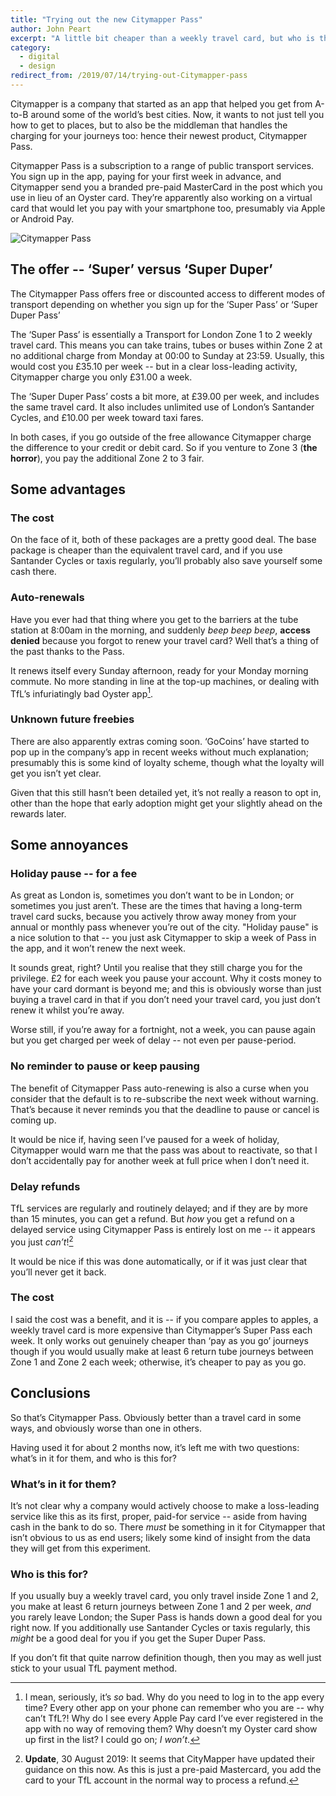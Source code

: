 ```yaml
---
title: "Trying out the new Citymapper Pass"
author: John Peart
excerpt: "A little bit cheaper than a weekly travel card, but who is this for?"
category:
  - digital
  - design
redirect_from: /2019/07/14/trying-out-Citymapper-pass
---
```


Citymapper is a company that started as an app that helped you get from A-to-B around some of the world’s best cities. Now, it wants to not just tell you how to get to places, but to also be the middleman that handles the charging for your journeys too: hence their newest product, Citymapper Pass.

Citymapper Pass is a subscription to a range of public transport services. You sign up in the app, paying for your first week in advance, and Citymapper send you a branded pre-paid MasterCard in the post which you use in lieu of an Oyster card. They’re apparently also working on a virtual card that would let you pay with your smartphone too, presumably via Apple or Android Pay.

![Citymapper Pass](/assets/images/posts/2019/07/14/trying-out-citymapper-pass/citymapperpass2.jpg)

## The offer -- ‘Super’ versus ‘Super Duper’

The Citymapper Pass offers free or discounted access to different modes of transport depending on whether you sign up for the ‘Super Pass’ or ‘Super Duper Pass’

The ‘Super Pass’ is essentially a Transport for London Zone 1 to 2 weekly travel card. This means you can take trains, tubes or buses within Zone 2 at no additional charge from Monday at 00:00 to Sunday at 23:59. Usually, this would cost you £35.10 per week -- but in a clear loss-leading activity, Citymapper charge you only £31.00 a week.

The ‘Super Duper Pass’ costs a bit more, at £39.00 per week, and includes the same travel card. It also includes unlimited use of London’s Santander Cycles, and £10.00 per week toward taxi fares.

In both cases, if you go outside of the free allowance Citymapper charge the difference to your credit or debit card. So if you venture to Zone 3 (**the horror**), you pay the additional Zone 2 to 3 fair.

## Some advantages

### The cost

On the face of it, both of these packages are a pretty good deal. The base package is cheaper than the equivalent travel card, and if you use Santander Cycles or taxis regularly, you’ll probably also save yourself some cash there.

### Auto-renewals

Have you ever had that thing where you get to the barriers at the tube station at 8:00am in the morning, and suddenly *beep beep beep*, **access denied** because you forgot to renew your travel card? Well that’s a thing of the past thanks to the Pass.

It renews itself every Sunday afternoon, ready for your Monday morning commute. No more standing in line at the top-up machines, or dealing with TfL’s infuriatingly bad Oyster app[^1].

[^1]: I mean, seriously, it’s *so* bad. Why do you need to log in to the app every time? Every other app on your phone can remember who you are -- why can’t TfL?! Why do I see every Apple Pay card I’ve ever registered in the app with no way of removing them? Why doesn’t my Oyster card show up first in the list? I could go on; *I won’t*.

### Unknown future freebies

There are also apparently extras coming soon. ‘GoCoins’ have started to pop up in the company’s app in recent weeks without much explanation; presumably this is some kind of loyalty scheme, though what the loyalty will get you isn’t yet clear.

Given that this still hasn’t been detailed yet, it’s not really a reason to opt in, other than the hope that early adoption might get your slightly ahead on the rewards later.

## Some annoyances

### Holiday pause -- for a fee

As great as London is, sometimes you don’t want to be in London; or sometimes you just aren’t. These are the times that having a long-term travel card sucks, because you actively throw away money from your annual or monthly pass whenever you’re out of the city. "Holiday pause" is a nice solution to that -- you just ask Citymapper to skip a week of Pass in the app, and it won’t renew the next week.

It sounds great, right? Until you realise that they still charge you for the privilege. £2 for each week you pause your account. Why it costs money to have your card dormant is beyond me; and this is obviously worse than just buying a travel card in that if you don’t need your travel card, you just don’t renew it whilst you’re away.

Worse still, if you’re away for a fortnight, not a week, you can pause again but you get charged per week of delay -- not even per pause-period.

### No reminder to pause or keep pausing

The benefit of Citymapper Pass auto-renewing is also a curse when you consider that the default is to re-subscribe the next week without warning. That’s because it never reminds you that the deadline to pause or cancel is coming up.

It would be nice if, having seen I’ve paused for a week of holiday, Citymapper would warn me that the pass was about to reactivate, so that I don’t accidentally pay for another week at full price when I don’t need it.

### Delay refunds

TfL services are regularly and routinely delayed; and if they are by more than 15 minutes, you can get a refund. But *how* you get a refund on a delayed service using Citymapper Pass is entirely lost on me -- it appears you just *can’t*![^2]

[^2]: **Update**, 30 August 2019: It seems that CityMapper have updated their guidance on this now. As this is just a pre-paid Mastercard, you add the card to your TfL account in the normal way to process a refund.

It would be nice if this was done automatically, or if it was just clear that you’ll never get it back.

### The cost

I said the cost was a benefit, and it is -- if you compare apples to apples, a weekly travel card is more expensive than Citymapper’s Super Pass each week. It only works out genuinely cheaper than ‘pay as you go’ journeys though if you would usually make at least 6 return tube journeys between Zone 1 and Zone 2 each week; otherwise, it’s cheaper to pay as you go.

## Conclusions

So that’s Citymapper Pass. Obviously better than a travel card in some ways, and obviously worse than one in others.

Having used it for about 2 months now, it’s left me with two questions: what’s in it for them, and who is this for?

### What’s in it for them?

It’s not clear why a company would actively choose to make a loss-leading service like this as its first, proper, paid-for service -- aside from having cash in the bank to do so. There *must* be something in it for Citymapper that isn’t obvious to us as end users; likely some kind of insight from the data they will get from this experiment.

### Who is this for?

If you usually buy a weekly travel card, you only travel inside Zone 1 and 2, you make at least 6 return journeys between Zone 1 and 2 per week, *and* you rarely leave London; the Super Pass is hands down a good deal for you right now. If you additionally use Santander Cycles or taxis regularly, this *might* be a good deal for you if you get the Super Duper Pass.

If you don’t fit that quite narrow definition though, then you may as well just stick to your usual TfL payment method.